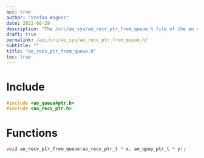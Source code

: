 ```yaml
---
api: true
author: "Stefan Wagner"
date: 2022-08-29
description: "The /src/ao_sys/ao_recv_ptr_from_queue.h file of the ao real-time operating system."
draft: true
permalink: /api/src/ao_sys/ao_recv_ptr_from_queue.h/
subtitle: ""
title: "ao_recv_ptr_from_queue.h"
toc: true
---
```


# Include

```c
#include <ao_queue4ptr.h>
#include <ao_recv_ptr.h>
```

# Functions

```c
void ao_recv_ptr_from_queue(ao_recv_ptr_t * x, ao_qpop_ptr_t * y);
```

